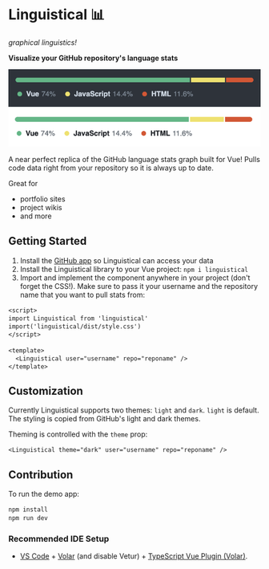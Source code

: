 # Linguistical 📊

_graphical linguistics!_

**Visualize your GitHub repository's language stats**

![Dark theme](public/demo-dark.png)
![Light theme](public/demo-light.png)

A near perfect replica of the GitHub language stats graph built for Vue! Pulls code data right from your repository so it is always up to date.

Great for

- portfolio sites
- project wikis
- and more

## Getting Started

1. Install the [GitHub app](https://github.com/apps/linguistical-app) so Linguistical can access your data
2. Install the Linguistical library to your Vue project: `npm i linguistical`
3. Import and implement the component anywhere in your project (don't forget the CSS!). Make sure to pass it your username and the repository name that you want to pull stats from:

```vue
<script>
import Linguistical from 'linguistical'
import('linguistical/dist/style.css')
</script>

<template>
  <Linguistical user="username" repo="reponame" />
</template>
```

## Customization

Currently Linguistical supports two themes: `light` and `dark`. `light` is default. The styling is copied from GitHub's light and dark themes.

Theming is controlled with the `theme` prop:

```vue
<Linguistical theme="dark" user="username" repo="reponame" />
```

## Contribution

To run the demo app:

```sh
npm install
npm run dev
```

### Recommended IDE Setup

- [VS Code](https://code.visualstudio.com/) + [Volar](https://marketplace.visualstudio.com/items?itemName=Vue.volar) (and disable Vetur) + [TypeScript Vue Plugin (Volar)](https://marketplace.visualstudio.com/items?itemName=Vue.vscode-typescript-vue-plugin).
